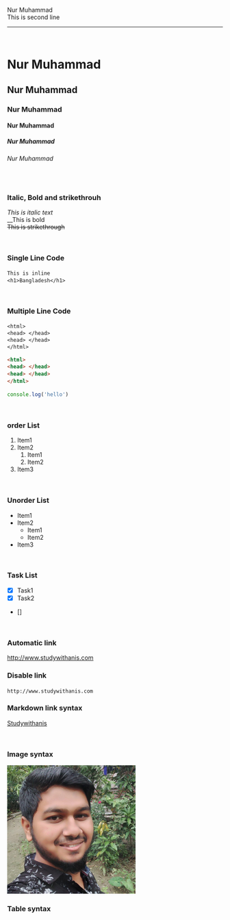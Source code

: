 <!-- markdown tutorial -->
Nur Muhammad  
This is second line

---
<br/>


# Nur Muhammad
## Nur Muhammad
### Nur Muhammad
#### Nur Muhammad
##### Nur Muhammad
###### Nur Muhammad

<br/>

### Italic, Bold and strikethrouh
_This is italic text_  
__This is bold   
~~This is strikethrough~~

<br/>

### Single Line Code
`This is inline`  
`<h1>Bangladesh</h1>`

<br/>

### Multiple Line Code
```
<html> 
<head> </head>
<head> </head>
</html>

```
```html
<html> 
<head> </head>
<head> </head>
</html>

```
```javascript
console.log('hello')

```
<br/>

### order List
1. Item1
2. Item2
    1. Item1
    2. Item2
3. Item3

<br/>

### Unorder List

- Item1
- Item2
    - Item1
    - Item2
- Item3

<br/>

### Task List
- [x] Task1
- [x] Task2
- [] 

<br/>

### Automatic link
http://www.studywithanis.com  

### Disable link
`http://www.studywithanis.com`

### Markdown link syntax
[Studywithanis][websitelink]

<!-- all link here -->
[websitelink]: http://www.studywithanis.com

<br/>

### Image syntax

<!-- ![Profile](./images/me.jpg) -->

<img src="./images/me.jpg" width="300" title="profile image">

<br/>

### Table syntax





